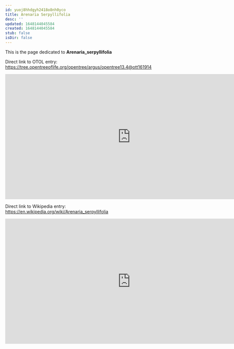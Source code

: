 ```yaml
---
id: yuoj8hhdgyh2418o8nh0yco
title: Arenaria Serpyllifolia
desc: ''
updated: 1648144045584
created: 1648144045584
stub: false
isDir: false
---
```

This is the page dedicated to **Arenaria_serpyllifolia**


Direct link to OTOL entry: https://tree.opentreeoflife.org/opentree/argus/opentree13.4@ott161914



<html>
    <body>
    <iframe src="https://tree.opentreeoflife.org/opentree/argus/opentree13.4@ott161914"
    width="800" height="400" frameborder="0" allowfullscreen> </iframe>
    </body>
</html>
    


Direct link to Wikipedia entry: https://en.wikipedia.org/wiki/Arenaria_serpyllifolia



<html>
    <body>
    <iframe src="https://en.wikipedia.org/wiki/Arenaria_serpyllifolia"
    width="800" height="400" frameborder="0" allowfullscreen> </iframe>
    </body>
</html>
    

